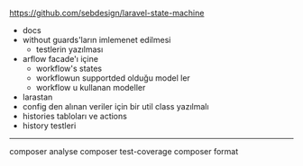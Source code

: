 https://github.com/sebdesign/laravel-state-machine



- docs
- without guards'ların imlemenet edilmesi
  - testlerin yazılması
- arflow facade'ı içine
  - workflow's states
  - workflowun supportded olduğu model ler
  - workflow u kullanan modeller
- larastan
- config den alınan veriler için bir util class yazılmalı
- histories tabloları ve actions
- history testleri

---
composer analyse
composer test-coverage
composer format

